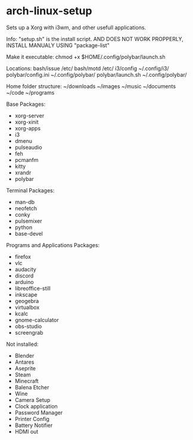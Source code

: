 # arch-linux-setup
Sets up a Xorg with i3wm, and other usefull applications.

Info:
"setup.sh" is the install script. AND DOES NOT WORK PROPPERLY, INSTALL MANUALY USING "package-list"

Make it executable:
chmod +x $HOME/.config/polybar/launch.sh

Locations:
bash/issue			/etc/
bash/motd			/etc/
i3/config			~/.config/i3/
polybar/config.ini	~/.config/polybar/
polybar/launch.sh	~/.config/polybar/

Home folder structure:
~/downloads
~/images
~/music
~/documents
~/code
~/programs

Base Packages:
* xorg-server
* xorg-xinit
* xorg-apps
* i3 
* dmenu 
* pulseaudio 
* feh 
* pcmanfm
* kitty 
* xrandr
* polybar

Terminal Packages:
* man-db
* neofetch
* conky
* pulsemixer
* python
* base-devel

Programs and Applications Packages:
* firefox 
* vlc
* audacity
* discord
* arduino
* libreoffice-still
* inkscape
* geogebra
* virtualbox
* kcalc 
* gnome-calculator
* obs-studio
* screengrab

Not installed:
* Blender
* Antares
* Aseprite
* Steam
* Minecraft
* Balena Etcher
* Wine
* Camera Setup
* Clock application
* Password Manager
* Printer Config
* Battery Notifier
* HDMI out
